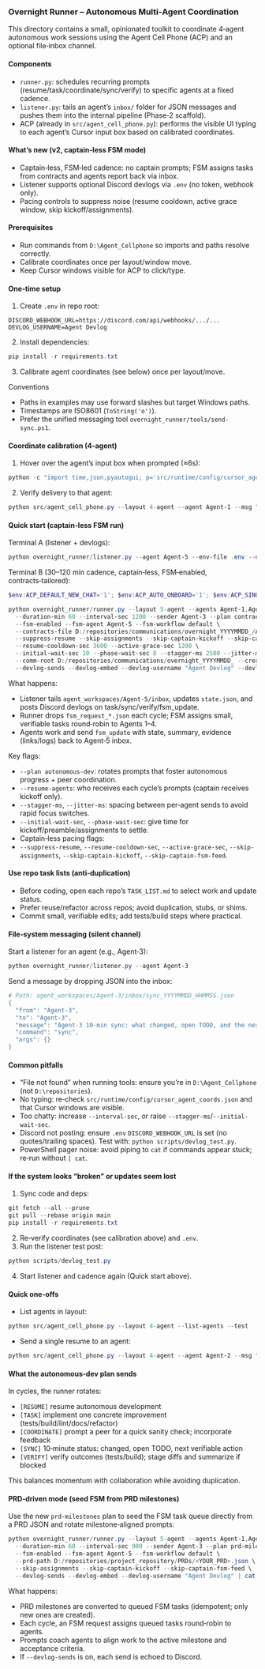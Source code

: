 ### Overnight Runner – Autonomous Multi‑Agent Coordination

This directory contains a small, opinionated toolkit to coordinate 4‑agent autonomous work sessions using the Agent Cell Phone (ACP) and an optional file‑inbox channel.

#### Components
- `runner.py`: schedules recurring prompts (resume/task/coordinate/sync/verify) to specific agents at a fixed cadence.
- `listener.py`: tails an agent’s `inbox/` folder for JSON messages and pushes them into the internal pipeline (Phase‑2 scaffold).
- ACP (already in `src/agent_cell_phone.py`): performs the visible UI typing to each agent’s Cursor input box based on calibrated coordinates.

#### What’s new (v2, captain‑less FSM mode)
- Captain‑less, FSM‑led cadence: no captain prompts; FSM assigns tasks from contracts and agents report back via inbox.
- Listener supports optional Discord devlogs via `.env` (no token, webhook only).
- Pacing controls to suppress noise (resume cooldown, active grace window, skip kickoff/assignments).

#### Prerequisites
- Run commands from `D:\Agent_Cellphone` so imports and paths resolve correctly.
- Calibrate coordinates once per layout/window move.
- Keep Cursor windows visible for ACP to click/type.

#### One‑time setup
1) Create `.env` in repo root:
```env
DISCORD_WEBHOOK_URL=https://discord.com/api/webhooks/.../...
DEVLOG_USERNAME=Agent Devlog
```
2) Install dependencies:
```powershell
pip install -r requirements.txt
```
3) Calibrate agent coordinates (see below) once per layout/move.

Conventions
- Paths in examples may use forward slashes but target Windows paths.
- Timestamps are ISO8601 (`ToString('o')`).
- Prefer the unified messaging tool `overnight_runner/tools/send-sync.ps1`.

#### Coordinate calibration (4‑agent)
1) Hover over the agent’s input box when prompted (≈6s):
```powershell
python -c "import time,json,pyautogui; p='src/runtime/config/cursor_agent_coords.json'; print('Hover over Agent-1 input box (4-agent)...'); time.sleep(6); x,y=pyautogui.position(); d=json.load(open(p,'r',encoding='utf-8')); d.setdefault('4-agent',{}); d['4-agent'].setdefault('Agent-1',{}); d['4-agent']['Agent-1']['input_box']={'x':int(x),'y':int(y)}; d['4-agent']['Agent-1']['starter_location_box']={'x':int(x),'y':int(y)}; json.dump(d, open(p,'w',encoding='utf-8'), indent=2); print('Updated',x,y)"
```
2) Verify delivery to that agent:
```powershell
python src/agent_cell_phone.py --layout 4-agent --agent Agent-1 --msg "[VERIFY] Live calibration: Agent-1" --tag verify
```

#### Quick start (captain‑less FSM run)
Terminal A (listener + devlogs):
```powershell
python overnight_runner/listener.py --agent Agent-5 --env-file .env --devlog-embed --devlog-username "Agent Devlog" | cat
```
Terminal B (30–120 min cadence, captain‑less, FSM‑enabled, contracts‑tailored):
```powershell
$env:ACP_DEFAULT_NEW_CHAT='1'; $env:ACP_AUTO_ONBOARD='1'; $env:ACP_SINGLE_MESSAGE='1'; $env:ACP_MESSAGE_VERBOSITY='extensive'; $env:ACP_NEW_CHAT_INTERVAL_SEC='1800'

python overnight_runner/runner.py --layout 5-agent --agents Agent-1,Agent-2,Agent-3,Agent-4 \
  --duration-min 60 --interval-sec 1200 --sender Agent-3 --plan contracts \
  --fsm-enabled --fsm-agent Agent-5 --fsm-workflow default \
  --contracts-file D:/repositories/communications/overnight_YYYYMMDD_/Agent-5/contracts.json \
  --suppress-resume --skip-assignments --skip-captain-kickoff --skip-captain-fsm-feed \
  --resume-cooldown-sec 3600 --active-grace-sec 1200 \
  --initial-wait-sec 10 --phase-wait-sec 8 --stagger-ms 2500 --jitter-ms 800 \
  --comm-root D:/repositories/communications/overnight_YYYYMMDD_ --create-comm-folders \
  --devlog-sends --devlog-embed --devlog-username "Agent Devlog" --devlog-webhook $env:DISCORD_WEBHOOK_URL | cat
```
What happens:
- Listener tails `agent_workspaces/Agent-5/inbox`, updates `state.json`, and posts Discord devlogs on task/sync/verify/fsm_update.
- Runner drops `fsm_request_*.json` each cycle; FSM assigns small, verifiable tasks round‑robin to Agents 1–4.
- Agents work and send `fsm_update` with state, summary, evidence (links/logs) back to Agent‑5 inbox.

Key flags:
- `--plan autonomous-dev`: rotates prompts that foster autonomous progress + peer coordination.
- `--resume-agents`: who receives each cycle’s prompts (captain receives kickoff only).
- `--stagger-ms`, `--jitter-ms`: spacing between per‑agent sends to avoid rapid focus switches.
- `--initial-wait-sec`, `--phase-wait-sec`: give time for kickoff/preamble/assignments to settle.
- Captain‑less pacing flags:
- `--suppress-resume`, `--resume-cooldown-sec`, `--active-grace-sec`, `--skip-assignments`, `--skip-captain-kickoff`, `--skip-captain-fsm-feed`.

#### Use repo task lists (anti‑duplication)
- Before coding, open each repo’s `TASK_LIST.md` to select work and update status.
- Prefer reuse/refactor across repos; avoid duplication, stubs, or shims.
- Commit small, verifiable edits; add tests/build steps where practical.

#### File‑system messaging (silent channel)
Start a listener for an agent (e.g., Agent‑3):
```powershell
python overnight_runner/listener.py --agent Agent-3
```
Send a message by dropping JSON into the inbox:
```powershell
# Path: agent_workspaces/Agent-3/inbox/sync_YYYYMMDD_HHMMSS.json
{
  "from": "Agent-3",
  "to": "Agent-3",
  "message": "Agent-3 10-min sync: what changed, open TODO, and the next verifiable action.",
  "command": "sync",
  "args": {}
}
```

#### Common pitfalls
- “File not found” when running tools: ensure you’re in `D:\Agent_Cellphone` (not `D:\repositories`).
- No typing: re‑check `src/runtime/config/cursor_agent_coords.json` and that Cursor windows are visible.
- Too chatty: increase `--interval-sec`, or raise `--stagger-ms`/`--initial-wait-sec`.
- Discord not posting: ensure `.env` `DISCORD_WEBHOOK_URL` is set (no quotes/trailing spaces). Test with: `python scripts/devlog_test.py`.
- PowerShell pager noise: avoid piping to `cat` if commands appear stuck; re‑run without `| cat`.

#### If the system looks “broken” or updates seem lost
1) Sync code and deps:
```powershell
git fetch --all --prune
git pull --rebase origin main
pip install -r requirements.txt
```
2) Re‑verify coordinates (see calibration above) and `.env`.
3) Run the listener test post:
```powershell
python scripts/devlog_test.py
```
4) Start listener and cadence again (Quick start above).

#### Quick one‑offs
- List agents in layout:
```powershell
python src/agent_cell_phone.py --layout 4-agent --list-agents --test
```
- Send a single resume to an agent:
```powershell
python src/agent_cell_phone.py --layout 4-agent --agent Agent-2 --msg "Resume autonomous development: choose the highest-leverage task and begin now." --tag resume
```

#### What the autonomous‑dev plan sends
In cycles, the runner rotates:
- `[RESUME]` resume autonomous development
- `[TASK]` implement one concrete improvement (tests/build/lint/docs/refactor)
- `[COORDINATE]` prompt a peer for a quick sanity check; incorporate feedback
- `[SYNC]` 10‑minute status: changed, open TODO, next verifiable action
- `[VERIFY]` verify outcomes (tests/build); stage diffs and summarize if blocked

This balances momentum with collaboration while avoiding duplication.

#### PRD‑driven mode (seed FSM from PRD milestones)

Use the new `prd-milestones` plan to seed the FSM task queue directly from a PRD JSON and rotate milestone‑aligned prompts:

```powershell
python overnight_runner/runner.py --layout 5-agent --agents Agent-1,Agent-2,Agent-3,Agent-4 \
  --duration-min 60 --interval-sec 900 --sender Agent-3 --plan prd-milestones \
  --fsm-enabled --fsm-agent Agent-5 --fsm-workflow default \
  --prd-path D:/repositories/project_repository/PRDs/<YOUR_PRD>.json \
  --skip-assignments --skip-captain-kickoff --skip-captain-fsm-feed \
  --devlog-sends --devlog-embed --devlog-username "Agent Devlog" | cat
```

What happens:
- PRD milestones are converted to queued FSM tasks (idempotent; only new ones are created).
- Each cycle, an FSM request assigns queued tasks round‑robin to agents.
- Prompts coach agents to align work to the active milestone and acceptance criteria.
- If `--devlog-sends` is on, each send is echoed to Discord.


